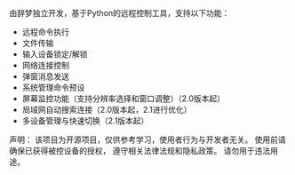 由辞梦独立开发，基于Python的远程控制工具，支持以下功能：
- 远程命令执行
- 文件传输
- 输入设备锁定/解锁
- 网络连接控制
- 弹窗消息发送
- 系统管理命令预设
- 屏幕监控功能（支持分辨率选择和窗口调整）（2.0版本起）
- 局域网自动搜索连接（2.0版本起，2.1进行优化）
- 多设备管理与快速切换（2.1版本起）

声明：
该项目为开源项目，仅供参考学习，使用者行为与开发者无关。
使用前请确保已获得被控设备的授权，
遵守相关法律法规和隐私政策。
请勿用于违法用途。
